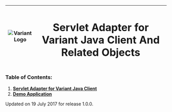 | ![Variant Logo](http://www.getvariant.com/wp-content/uploads/2016/07/VariantLogoSquare-100.png)  | <h1>Servlet Adapter for Variant Java Client And Related Objects</h1> | 
| ------------- | ------------- | 

### Table of Contents:
1. [__Servlet Adapter for Variant Java Client__](servlet-adapter/readme.md)
1. [__Demo Application__](servlet-adapter-demo/readme.md)

Updated on 19 July 2017 for release 1.0.0.
